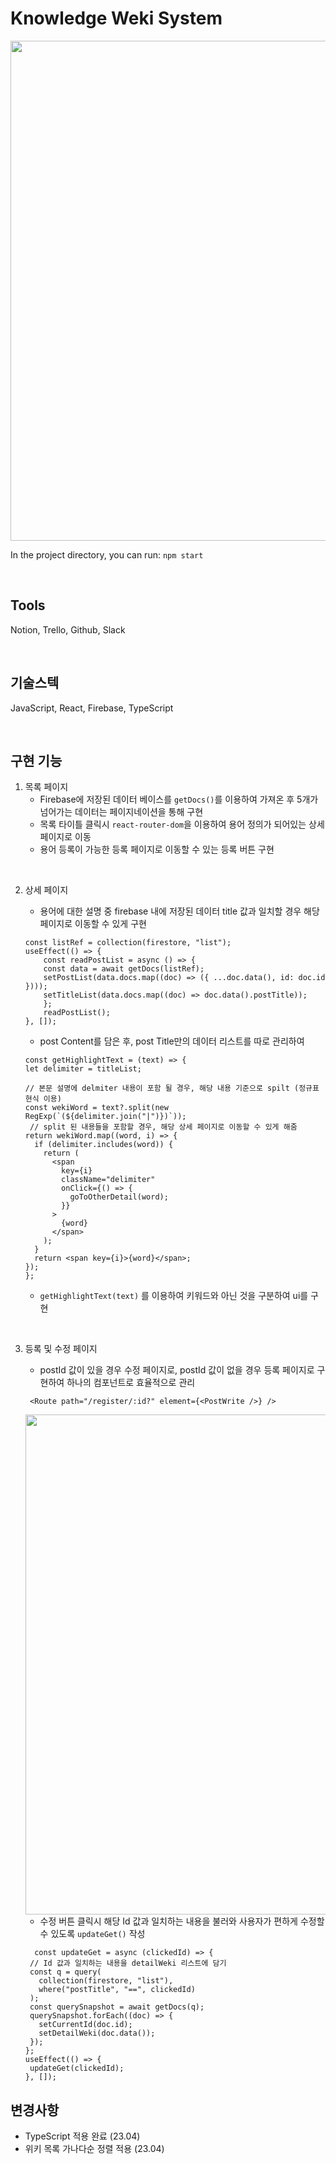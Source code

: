 # Knowledge Weki System

<div align="center">
<img src="https://ifh.cc/g/4hH094.gif" width="800" align="center" />
</div>

In the project directory, you can run: `npm start`

<br />

## Tools

Notion, Trello, Github, Slack

<br />

## 기술스텍

JavaScript, React, Firebase, TypeScript

<br/>

## 구현 기능

1. 목록 페이지
   - Firebase에 저장된 데이터 베이스를 `getDocs()`를 이용하여 가져온 후 5개가 넘어가는 데이터는 페이지네이션을 통해 구현
   - 목록 타이틀 클릭시 `react-router-dom`을 이용하여 용어 정의가 되어있는 상세 페이지로 이동
   - 용어 등록이 가능한 등록 페이지로 이동할 수 있는 등록 버튼 구현

<br />

2. 상세 페이지

   - 용어에 대한 설명 중 firebase 내에 저장된 데이터 title 값과 일치할 경우 해당 페이지로 이동할 수 있게 구현

   ```
   const listRef = collection(firestore, "list");
   useEffect(() => {
       const readPostList = async () => {
       const data = await getDocs(listRef);
       setPostList(data.docs.map((doc) => ({ ...doc.data(), id: doc.id })));
       setTitleList(data.docs.map((doc) => doc.data().postTitle));
       };
       readPostList();
   }, []);
   ```

   - post Content를 담은 후, post Title만의 데이터 리스트를 따로 관리하여

   ```
   const getHighlightText = (text) => {
   let delimiter = titleList;

   // 본문 설명에 delmiter 내용이 포함 될 경우, 해당 내용 기준으로 spilt (정규표현식 이용)
   const wekiWord = text?.split(new RegExp(`(${delimiter.join("|")})`));
    // split 된 내용들을 포함할 경우, 해당 상세 페이지로 이동할 수 있게 해줌
   return wekiWord.map((word, i) => {
     if (delimiter.includes(word)) {
       return (
         <span
           key={i}
           className="delimiter"
           onClick={() => {
             goToOtherDetail(word);
           }}
         >
           {word}
         </span>
       );
     }
     return <span key={i}>{word}</span>;
   });
   };

   ```

   - `getHighlightText(text)` 를 이용하여 키워드와 아닌 것을 구분하여 ui를 구현

<br/>

3. 등록 및 수정 페이지

   - postId 값이 있을 경우 수정 페이지로, postId 값이 없을 경우 등록 페이지로 구현하여 하나의 컴포넌트로 효율적으로 관리

   ```
    <Route path="/register/:id?" element={<PostWrite />} />
   ```

    <img src="https://user-images.githubusercontent.com/100506719/228567772-5fcc7706-afe6-4a07-8afb-5a1c9b8b88fb.png" width="800" align="center" />

   - 수정 버튼 클릭시 해당 Id 값과 일치하는 내용을 불러와 사용자가 편하게 수정할 수 있도록 `updateGet()` 작성

   ```
     const updateGet = async (clickedId) => {
    // Id 값과 일치하는 내용을 detailWeki 리스트에 담기
    const q = query(
      collection(firestore, "list"),
      where("postTitle", "==", clickedId)
    );
    const querySnapshot = await getDocs(q);
    querySnapshot.forEach((doc) => {
      setCurrentId(doc.id);
      setDetailWeki(doc.data());
    });
   };
   useEffect(() => {
    updateGet(clickedId);
   }, []);
   ```

## 변경사항

- TypeScript 적용 완료 (23.04)
- 위키 목록 가나다순 정렬 적용 (23.04)

